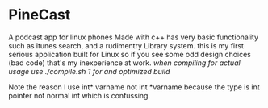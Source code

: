 # PineCast

A podcast app for linux phones
Made with c++ has very basic functionality such as itunes search, and a rudimentry Library system.
this is my first serious application built for Linux so if you see some odd design choices (bad code) that's my inexperience at work.
*when compiling for actual usage use ./compile.sh 1 for and optimized build*

Note the reason I use int\* varname not int \*varname because the type is int pointer not normal int which is confussing.
